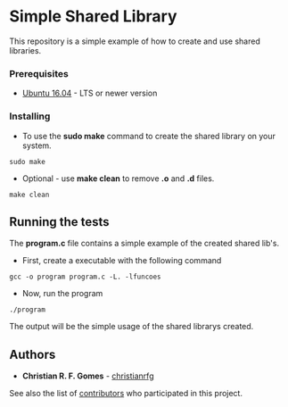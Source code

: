 # Simple Shared Library

This repository is a simple example of how to create and use shared libraries.

### Prerequisites

* [Ubuntu 16.04](https://www.ubuntu.com/download/desktop) - LTS or newer version

### Installing

* To use the **sudo make** command to create the shared library on your system.

```
sudo make
```

* Optional - use **make clean** to remove **.o** and **.d** files.

```
make clean
```

## Running the tests
The **program.c** file contains a simple example of the created shared lib's.

* First, create a executable with the following command

```
gcc -o program program.c -L. -lfuncoes
```

* Now, run the program

```
./program
```

The output will be the simple usage of the shared librarys created.

## Authors

* **Christian R. F. Gomes** - [christianrfg](https://github.com/christianrfg)

See also the list of [contributors](https://github.com/christianrfg/simple-shared-lib/graphs/contributors) who participated in this project.
